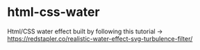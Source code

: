 # html-css-water
Html/CSS water effect built by following this tutorial -> https://redstapler.co/realistic-water-effect-svg-turbulence-filter/
